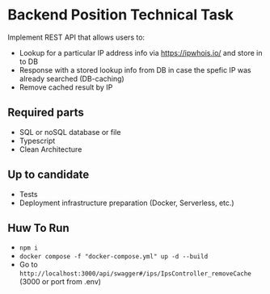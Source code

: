 # Backend Position Technical Task

Implement REST API that allows users to:

- Lookup for a particular IP address info via https://ipwhois.io/ and store in to DB
- Response with a stored lookup info from DB in case the spefic IP was already searched (DB-caching)
- Remove cached result by IP

## Required parts

- SQL or noSQL database or file
- Typescript
- Clean Architecture

## Up to candidate

- Tests
- Deployment infrastructure preparation (Docker, Serverless, etc.)

## Huw To Run
- `npm i`
- `docker compose -f "docker-compose.yml" up -d --build`
- Go to `http://localhost:3000/api/swagger#/ips/IpsController_removeCache` (3000 or port from .env)
